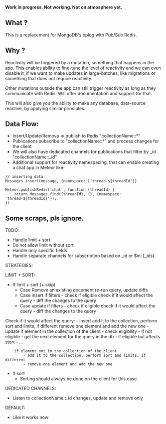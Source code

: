 **Work in progress. Not working. Not on atmosphere yet.**


## What ?

This is a replacement for MongoDB's oplog with Pub/Sub Redis.

## Why ?

Reactivity will be triggered by a mutation, something that happens in the app.
This enables ability to fine-tune the level of reactivity and we can even disable it, if we want to make updates in large-batches,
like migrations or something that does not require reactivity.

Other mutations outside the app can still trigger reactivity as long as they communicate with Redis. Will offer documentation and support for that.

This will also give you the ability to make any database, data-source reactive, by applying similar principles.

## Data Flow:

- Insert/Update/Remova => publish to Redis "collectionName::*"
- Publications subscribe to "collectionName::*" and process changes for the client
- We will also have dedicated channels for publications that filter by _id "collectionName::_id"
- Additional support for reactivity namespacing, that can enable creating a chat app in Meteor like:

```
// inserting data
Messages.insert(message, {namespace: ['thread-${threadId']}

Meteor.publishRedis('chat', function (threadId) {
    return Messages.find({threadId}, {}, {namespace: 'thread-${threadId}'});
})
```



## Some scraps, pls ignore.


TODO:

- Handle limit + sort
- Do not allow limit without sort
- Handle only specific fields
- Handle separate channels for subscription based on _id or $in: [_ids]


STRATEGIES:

LIMIT + SORT:

- If limit + sort (+ skip)
    - Case Remove an existing document
        re-run query, update diffs
    - Case insert
        if filters
            - check if eligible
        check if it would affect the query
            - diff the changes to the query
    - Case update
        if filters
            - check if eligible
        check if it would affect the query
            - diff the changes to the query

Check if it would affect the query:
    - insert
        add it to the collection, perform sort and limits, if different
        remove one element and add the new one
    - update
        if element in the collection of the client
            - check eligibility
                - if not eligible
                    - get the next element for the query in the db
                - if eligible but affects stort
                    - ...
        
        if element not in the collection of the client
            - add it to the collection, perform sort and limits, if different
            - remove one element and add the new one
        
- If sort
    - Sorting should always be done on the client for this case.
    
DEDICATED CHANNELS:
- Listen to collectionName::_id changes, update and remove only

DEFAULT:
- Like it works now
